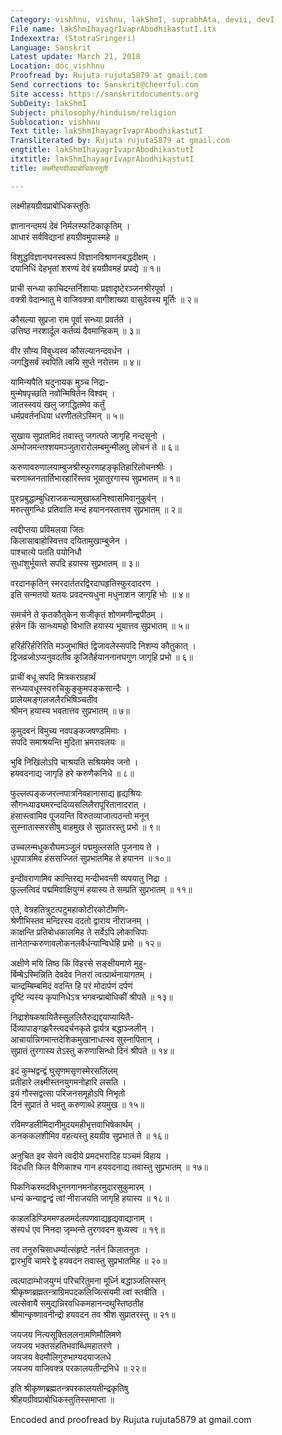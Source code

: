 ```yaml
---
Category: vishhnu, vishnu, lakShmI, suprabhAta, devii, devI
File name: lakShmIhayagrIvaprAbodhikastutI.itx
Indexextra: (StotraSringeri)
Language: Sanskrit
Latest update: March 21, 2018
Location: doc_vishhnu
Proofread by: Rujuta rujuta5879 at gmail.com
Send corrections to: Sanskrit@cheerful.com
Site access: https://sanskritdocuments.org
SubDeity: lakShmI
Subject: philosophy/hinduism/religion
Sublocation: vishhnu
Text title: lakShmIhayagrIvaprAbodhikastutI
Transliterated by: Rujuta rujuta5879 at gmail.com
engtitle: lakShmIhayagrIvaprAbodhikastutI
itxtitle: lakShmIhayagrIvaprAbodhikastutI
title: लक्ष्मीहयग्रीवप्राबोधिकस्तुती

---
```

  
 लक्ष्मीहयग्रीवप्राबोधिकस्तुतिः   
  
ज्ञानानन्दमयं देवं निर्मलस्फटिकाकृतिम् ।  
आधारं सर्वविद्यानां हयग्रीवमुपास्महे ॥  
  
विशुद्धविज्ञानघनस्वरूपं विज्ञानविश्राणनबद्धदीक्षम् ।  
दयानिधिं देहभृतां शरण्यं देवं हयग्रीवमहं प्रपद्ये ॥ १॥  
  
प्राची सन्ध्या काचिदन्तर्निशायाः प्रज्ञादृष्टेरञ्जनश्रीरपूर्वा ।  
वक्त्री वेदान्भातु मे वाजिवक्त्रा वागीशाख्या वासुदेवस्य मूर्तिः ॥ २॥  
  
कौसल्या सुप्रजा राम पूर्वा सन्ध्या प्रवर्तते ।  
उत्तिष्ठ नरशार्दूल कर्तव्यं दैवमान्हिकम् ॥ ३॥  
  
वीर सौम्य विबुध्यस्व कौसल्यानन्दवर्धन ।  
जगद्धिसर्वं स्वपिति त्वयि सुप्ते नरोत्तम ॥ ४॥  
  
यामिन्यपैति यदुनायक मुञ्च निद्रा-  
      मुन्मेषपृच्छति नवोन्मिषितेन विश्वम् ।  
जातस्स्वयं खलु जगद्धितमेव कर्तुं  
      धर्मप्रवर्तनधिया धरणीतलेऽस्मिन् ॥ ५॥  
  
सुखाय सुप्रातमिदं तवास्तु जगत्पते जागृहि नन्दसूनो ।  
अम्भोजमन्तश्शयमञ्जुतारारोलम्बमुन्मीलतु लोचनं ते ॥ ६॥  
  
करुणावरुणालयाम्बुजश्रीस्फुरणाहङ्कृतिहारिलोचनश्रीः ।  
चरणाब्जनतार्तिभारहारिंस्तव भूयातुरगास्य सुप्रभातम् ॥ १॥  
  
पुरःप्रबुद्धाम्बुधिराजकन्यामुखाब्जनिश्वासमिवानुकुर्वन् ।  
मरुत्सुगन्धिः प्रतिवाति मन्दं हयाननस्तात्तव सुप्रभातम् ॥ २॥  
  
त्वद्दीप्तया प्रविमलया जितः  
      किलासावाहोस्वित्तव दयितामुखाम्बुजेन ।  
पाश्चात्ये पतति पयोनिधौ  
      सुधांशुर्भूयात्ते सपदि हयास्य सुप्रभातम् ॥ ३॥  
  
वरदानकृतिन् स्मरदार्ततरद्विरदाघहृतिस्फुरदादरण ।  
इति सन्मतयो यतयः प्रवदन्त्यधुना मधुनाशन जागृहि भोः ॥ ४॥  
  
समर्चने ते कृतकौतुकेन सजीकृतं शोणमणीन्द्रपीठम् ।  
हंसेन किं सान्ध्यमहो विभाति हयास्य भूयात्तव सुप्रभातम् ॥ ५॥  
  
हरिर्हरिर्हरिरिति मञ्जुभाषितं द्विजावलेस्सपदि निशम्य कौतुकात् ।  
द्विजव्रजोऽप्यनुवदतीव कूजितैर्हयाननानघगुण जागृहि प्रभो ॥ ६॥  
  
प्राचीं वधू सपदि मित्रकरग्रहार्थं  
     सन्ध्यावधूस्स्वरुचिकुङ्कुमपङ्कसान्दैः ।  
प्रालेयमङ्गलजलैरभिषिञ्चतीव  
     श्रीमन् हयास्य भवतात्तव सुप्रभातम् ॥ ७॥  
  
कुमुदवनं विमुच्य नवपङ्कजषण्डमिमाः ।  
सपदि समाश्रयन्ति मुदिता भ्रमरावलयः ॥  
  
भुवि निखिलोऽपि चाश्रयति सश्रियमेव जनो ।  
हयवदनाद्य जागृहि हरे करुणैकनिधे ॥ ८॥  
  
फुल्लत्पङ्कजरत्नपात्रनिवहानासाद्य हृद्यश्रियः  
सौगन्ध्याढ्यमरन्ददिव्यसलिलैरापूरितानादरात् ।  
हंसास्त्वामिव पूजयन्ति विरुतव्याजात्पठन्तो मनून्  
सुस्नातास्सरसीषु वाहमुख ते सुप्रातरस्तु प्रभो ॥ ९॥  
  
उच्चलन्मधुकरौघमञ्जुलं पद्ममुल्लसति पूजनाय ते ।  
धूपपात्रमिव हंससज्जितं सुप्रभातमिह ते हयानन ॥ १०॥  
  
इन्दीवराणामिव कान्तिरद्य मन्दीभवन्ती व्यपयातु निद्रा ।  
फुल्लत्विदं पद्ममिवाक्षियुग्मं हयास्य ते सम्प्रति सुप्रभातम् ॥ ११॥  
  
एते, वेत्रहतित्रुटत्पटुमहाकोटीरकोटीमणि-  
श्रेणीभिस्तव मन्दिरस्य ददतो द्वाराय नीराजनम् ।  
काक्षन्ति प्रतिबोधकालमिह ते सर्वेऽपि लोकाधिपाः  
तानेतान्करुणावलोकनलवैर्धन्यान्विधेहि प्रभो ॥ १२॥  
  
अक्षीणे मयि तिष्ठ किं विहरसे सङ्क्षीयमाणे मुहु-  
र्बिम्बेऽस्मिन्निति देवदेव नितरां त्वत्प्रार्थनायागतम् ।  
चान्द्रम्बिम्बमिदं वदन्ति हि परं मोदार्पणं दर्पणं  
दृष्टिं न्यस्य कृपानिधेऽत्र भगवन्प्राबोधिकीं श्रीपते ॥ १३॥  
  
निद्राशेषकषायितैस्सुललितैरुद्यद्दयाप्यायितै-  
र्दिव्यापाङ्गझरैस्त्वदर्चनकृते द्वार्यत्र बद्धाञ्जलीन् ।  
आचार्यान्निगमान्तदेशिकमुखानाधत्स्व सुस्नापितान् ।  
सुप्रातं तुरगास्य तेऽस्तु करुणासिन्धो दिनं श्रीपते ॥ १४॥  
  
इदं कुम्भद्वन्द्वं घुसृणमसृणस्मेरसलिलम्  
प्रतीहारे लक्ष्मीस्तनयुगमनोहारि लसति ।  
इयं गौस्सद्वत्सा परिजनसमूहोऽपि निभृतो  
दिनं सुप्रातं ते भवतु करुणाब्धे हयमुख ॥ १५॥  
  
रविमण्डलीमिदानीमुदयमहीभृत्तवाभिषेकार्थम् ।  
कनककलशीमिव वहत्यस्तु हयग्रीव सुप्रभातं ते ॥ १६॥  
  
अनुचित इव सेवने त्वदीये प्रमदभरादिह पञ्चमं विहाय ।  
विदधति किल वैणिकाश्च गान हयवदनाद्य तवास्तु सुप्रभातम् ॥ १७॥  
  
पिकनिकरमदविधूननगानमनोहरमुदारसुकुमारम् ।  
धन्यं कन्याद्वन्द्वं त्वां नीराजयति जागृहि हयास्य ॥ १८॥  
  
काहलडिण्डिममण्डलमर्दलपणवाद्यहृद्यवाद्यानाम् ।  
संस्पर्ध एव निनदा जृम्भन्ते तुरगवदन बुध्यस्व ॥ १९॥  
  
तव तनुरुचिसाधर्म्यात्संहृष्टे नर्तनं किलातनुतः ।  
द्वारभुवि चामरे द्वे हयवदन तवास्तु सुप्रभातमिह ॥ २०॥  
  
त्वत्पादाम्भोजयुग्मं परिचरितुमना मूर्ध्नि बद्धाञ्जलिस्सन्  
श्रीकृष्णब्रह्मतन्त्राग्रिमपदकलिजित्संयमी त्वां स्तवीति ।  
त्वत्सेवायै समुद्यन्निरवधिकमहानन्दथुस्तिष्ठतीह  
श्रीमान्कृष्णावनीन्द्रो हयवदन तव श्रीश सुप्रातरस्तु ॥ २१॥  
  
जयजय नित्यसूक्तिललनामणिमौलिमणे  
जयजय भक्तसंहतिभवाब्धिमहातरणे ।  
जयजय वेदमौलिगुरुभाग्यदयाजलधे  
जयजय वाजिवक्त्र परकालयतीन्द्रनिधे ॥ २२॥  
  
इति श्रीकृष्णब्रह्मतन्त्रपरकालयतीन्द्रकृतिषु  
श्रीहयग्रीवप्राबोधिकस्तुतिस्समाप्ता ॥  
  
  
Encoded and proofread by Rujuta rujuta5879 at gmail.com  
  
